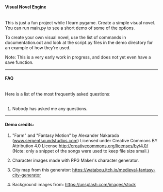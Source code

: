 #### Visual Novel Engine
<br>
This is just a fun project while I learn pygame. Create a simple visual novel. You can run main.py to see a short demo of some of the options.

To create your own visual novel, use the list of commands in documentation.odt and look at the script.py files in the demo directory for an example of how they're used.

Note: This is a very early work in progress, and does not yet even have a save function.

---
#### FAQ
<br>
Here is a list of the most frequently asked questions:<br><br>

1. Nobody has asked me any questions.


---
#### Demo credits:

1. "Farm" and "Fantasy Motion" by Alexander Nakarada (www.serpentsoundstudios.com)
Licensed under Creative Commons BY Attribution 4.0 License
http://creativecommons.org/licenses/by/4.0/ (Note: only a snippet of the songs were used to keep file size small.)

2. Character images made with RPG Maker's character generator.

3. City map from this generator: https://watabou.itch.io/medieval-fantasy-city-generator

4. Background images from: https://unsplash.com/images/stock
